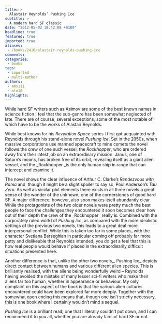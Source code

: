 ```yaml
---
title: >
  Alastair Reynolds’ Pushing Ice
subtitle: >
  A modern hard SF classic
date: "2012-05-03 18:42:08 +0100"
headline: true
featured: true
imported: true
aliases:
 - /books/2416/alastair-reynolds-pushing-ice
comments:
categories:
 - books
tags:
 - imported
 - multi-author
authors:
 - ams111
 - mtm10
highlights:
---
```


While hard SF writers such as Asimov are some of the best known names in science fiction I feel that the sub-genre has been somewhat neglected of late. There are of course, several exceptions, some of the most notable of which have to be the works of Alastair Reynolds.

While best known for his _Revelation Space_ series I first got acquainted with Reynolds through his stand-alone novel _Pushing Ice_. Set in the 2050s, when massive corporations use manned spacecraft to mine comets the novel follows the crew of one such vessel, the _Rockhopper_, who are ordered away from their latest job on an extraordinary mission. Janus, one of Saturn’s moons, has broken free of its orbit, revealing itself as a giant alien vessel, and the _Rockhopper _is the only human ship in range that can intercept and examine it.

The novel shows the clear influence of Arthur C. Clarke’s _Rendezvous with Rama_ and, though it might be a slight spoiler to say so, Poul Anderson’s _Tau Zero_. As well as similar plot elements there exists in all three novels a great sense of the wonder of the unknown, one of the cornerstones of good hard SF. A major difference, however, also soon makes itself abundantly clear. While the protagonists of the two older novels were pretty much the best people to face the challenges they encountered it soon becomes clear how out of their depth the crew of the _Rockhopper _really is. Combined with the corporately ruled world of _Pushing Ice_, as compared with the more idealistic settings of the previous two novels, this leads to a great deal more interpersonal conflict. While this is taken too far in some places, with the character Svetlana Barseghian in particular coming off probably far more petty and dislikeable that Reynolds intended, you do get a feel that this is how real people would behave if placed in the extraordinarily difficult situations presented here.

Another difference is that, unlike the other two novels,_ Pushing Ice_ depicts direct contact between humans and various different alien species. This is brilliantly realised, with the aliens being wonderfully weird – Reynolds having avoided the mistake of many lesser sci-fi writers who make their aliens far too human, whether in appearance or behaviour. My only complaint on this aspect of the book is that the various alien cultures encountered could have been explored far more deeply. Together with the somewhat open ending this means that, though one isn’t strictly necessary, this is one book where I certainly wouldn’t mind a sequel.

_Pushing Ice_ is a brilliant read, one that I literally couldn’t put down, and I can recommend it to you all, whether you are already fans of hard SF or not.
